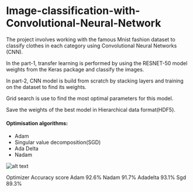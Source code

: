 # Image-classification-with-Convolutional-Neural-Network
The project involves working with the famous Mnist fashion dataset to classify clothes in each category using Convolutional Neural Networks (CNN). 

In the part-1, transfer learning is performed by using the RESNET-50 model weights from the Keras package and classify the images. 

In part-2, CNN model is build from scratch by stacking layers and training on the dataset to find its weights.

Grid search is use to find the most optimal parameters for this model.

Save the weights of the best model in Hierarchical data format(HDF5).

#### Optimisation algorithms: ####

* Adam
* Singular value decomposition(SGD)
* Ada Delta
* Nadam

![alt text](https://cdn1.imggmi.com/uploads/2019/7/27/9d699f7dde5a095b94592cdac03e3a55-full.png)
	
Optimizer	Accuracy score
Adam	92.6%
Nadam	91.7%
Adadelta	93.1%
Sgd	89.3%



